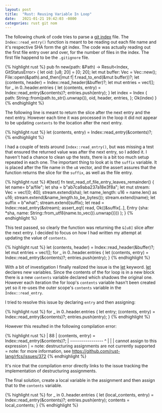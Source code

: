 ```yaml
---
layout: post
title:  "Rust: Reusing Variable In Loop"
date:   2021-01-21 19:42:03 -0800
categories: rust git nom
---
```


The following chunk of code tries to parse a [git index][git-index] file. The
``Index::read_entry()`` function is meant to be reading out each file name
and it's respective SHA form the git index. The code was actually reading out
the first file entry over and over, for the number of files in the index. The
first file happend to be the ``.gitignore`` file.

{% highlight rust %}
pub fn new(path: &Path) -> Result<Index, GitStatusError> {
    let oid: [u8; 20] = [0; 20];
    let mut buffer: Vec<u8> = Vec::new();
    File::open(&path).and_then(|mut f| f.read_to_end(&mut buffer))?;
    let (contents, header) = Index::read_header(&buffer)?;
    let mut entries = vec![];
    for _ in 0..header.entries {
        let (contents, entry) = Index::read_entry(&contents)?;
        entries.push(entry);
    }
    let index = Index {
        path: String::from(path.to_str().unwrap()),
        oid,
        header,
        entries,
    };
    Ok(index)
}
{% endhighlight %}

The following line is meant to return the slice after the next entry and the
next entry. However each time it was processed in the loop it did not appear
to be updating ``contents`` to the location after the next entry.

{% highlight rust %}
let (contents, entry) = Index::read_entry(&contents)?; 
{% endhighlight %}

I had a couple of tests around ``Index::read_entry()``, but was missing a
test that ensured the returned value was after the next entry, so I added it.
I haven't had a chance to clean up the tests, there is a bit too much setup
repeated in each one. The important thing to look at is the ``suffix``
variable. It is placed after the file name in the ``u8`` vector, and the
assert assures that the function returns the slice for the ``suffix``, as
well as the file entry.

{% highlight rust %}
#[test]
fn test_read_of_file_entry_leaves_remainder() {
    let name= b"a/file";
    let sha = b"ab7ca9aba237a18e3f8a";
    let mut stream: Vec<u8> = vec![0; 40];
    stream.extend(sha);
    let name_length: u16 = name.len() as u16;
    stream.extend(&name_length.to_be_bytes());
    stream.extend(name);
    let suffix = b"what";
    stream.extend(suffix);
    let read = Index::read_entry(&stream);
    assert_eq!(
        read,
        Ok((&suffix[..], Entry {sha: *sha, name: String::from_utf8(name.to_vec()).unwrap()}))
    );
}
{% endhighlight %}

This test passed, so clearly the function was returning the ``&[u8]`` slice
after the next entry. I decided to focus on how I had written my attempt at
updating the value of ``contents``.

{% highlight rust %}
let (contents, header) = Index::read_header(&buffer)?;
let mut entries = vec![];
for _ in 0..header.entries {
    let (contents, entry) = Index::read_entry(&contents)?;
    entries.push(entry);
}
{% endhighlight %}

With a bit of investigation I finally realized the issue is the [let]
keyword. [let] declares new variables. Since the contents of the for loop is
in a new block there is a new ``contents`` variable declared which shadows
the original one. However each iteration the for loop's ``contents`` variable
hasn't been created yet so it re-uses the outer scope's ``contents`` variable
in the ``Index::read_entry``.

I tried to resolve this issue by declaring ``entry`` and then assigning:

{% highlight rust %}
for _ in 0..header.entries {
    let entry;
    (contents, entry) = Index::read_entry(&contents)?;
    entries.push(entry);
}
{% endhighlight %}

However this resulted in the following compilation error:

{% highlight rust %}
   |
88 |             (contents, entry) = Index::read_entry(&contents)?;
   |             ----------------- ^
   |             |
   |             cannot assign to this expression
   |
   = note: destructuring assignments are not currently supported
   = note: for more information, see https://github.com/rust-lang/rfcs/issues/372
{% endhighlight %}

It's nice that the compilation error directly links to the issue tracking
the implementation of destructuring assignments.

The final solution, create a local variable in the assignment and then assign
that to the ``contents`` variable.

{% highlight rust %}
for _ in 0..header.entries {
    let (local_contents, entry) = Index::read_entry(&contents)?;
    entries.push(entry);
    contents = local_contents;
}
{% endhighlight %}

[git-index]: https://git-scm.com/docs/index-format
[nom]: https://docs.rs/nom/6.0.1/nom/
[let]: https://doc.rust-lang.org/std/keyword.let.html